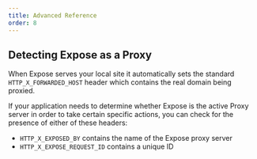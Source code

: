```yaml
---
title: Advanced Reference
order: 8
---
```


## Detecting Expose as a Proxy

When Expose serves your local site it automatically sets the standard `HTTP_X_FORWARDED_HOST` header 
which contains the real domain being proxied.

If your application needs to determine whether Expose is the active Proxy server in order to 
take certain specific actions, you can check for the presence of either of these headers:

 - `HTTP_X_EXPOSED_BY` contains the name of the Expose proxy server
 - `HTTP_X_EXPOSE_REQUEST_ID` contains a unique ID

